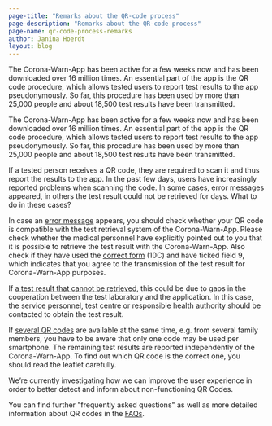 ```yaml
---
page-title: "Remarks about the QR-code process"
page-description: "Remarks about the QR-code process"
page-name: qr-code-process-remarks
author: Janina Hoerdt
layout: blog
---
```


The Corona-Warn-App has been active for a few weeks now and has been downloaded over 16 million times. An essential part of the app is the QR code procedure, which allows tested users to report test results to the app pseudonymously. So far, this procedure has been used by more than 25,000 people and about 18,500 test results have been transmitted.
<!-- overview -->

The Corona-Warn-App has been active for a few weeks now and has been downloaded over 16 million times. An essential part of the app is the QR code procedure, which allows tested users to report test results to the app pseudonymously. So far, this procedure has been used by more than 25,000 people and about 18,500 test results have been transmitted.

If a tested person receives a QR code, they are required to scan it and thus report the results to the app. In the past few days, users have increasingly reported problems when scanning the code. In some cases, error messages appeared, in others the test result could not be retrieved for days. What to do in these cases?

In case an [error message](https://www.coronawarn.app/en/faq/#qr_test) appears, you should check whether your QR code is compatible with the test retrieval system of the Corona-Warn-App. Please check whether the medical personnel have explicitly pointed out to you that it is possible to retrieve the test result with the Corona-Warn-App. Also check if they have used the [correct form](https://github.com/corona-warn-app/cwa-documentation/issues/400#issuecomment-669937832) (10C) and have ticked field 9, which indicates that you agree to the transmission of the test result for Corona-Warn-App purposes.

If [a test result that cannot be retrieved](https://www.coronawarn.app/en/faq/#qr_test), this could be due to gaps in the cooperation between the test laboratory and the application. In this case, the service personnel, test centre or responsible health authority should be contacted to obtain the test result.

If [several QR codes](https://www.coronawarn.app/en/faq/#QRcodes) are available at the same time, e.g. from several family members, you have to be aware that only one code may be used per smartphone. The remaining test results are reported independently of the Corona-Warn-App. To find out which QR code is the correct one, you should read the leaflet carefully.

We’re currently investigating how we can improve the user experience in order to better detect and inform about non-functioning QR Codes.

You can find further "frequently asked questions" as well as more detailed information about QR codes in the [FAQs](https://www.coronawarn.app/en/faq/).
